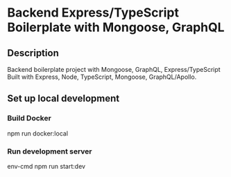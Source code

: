 # Backend Express/TypeScript Boilerplate with Mongoose, GraphQL

## Description

Backend boilerplate project with Mongoose, GraphQL, Express/TypeScript
Built with Express, Node, TypeScript, Mongoose, GraphQL/Apollo.

## Set up local development

### Build Docker

npm run docker:local

### Run development server

env-cmd npm run start:dev
